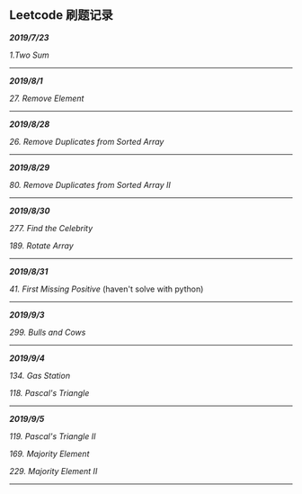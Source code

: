 ## Leetcode 刷题记录

***2019/7/23***

*1.Two Sum*

---
 ***2019/8/1***

*27. Remove Element*

---

***2019/8/28***

*26. Remove Duplicates from Sorted Array*

---

***2019/8/29***

*80. Remove Duplicates from Sorted Array II*

------

***2019/8/30***

*277. Find the Celebrity* 

*189. Rotate Array*

------

***2019/8/31***

*41. First Missing Positive* (haven't solve with python)

------

***2019/9/3***

*299. Bulls and Cows*

------

***2019/9/4***

*134. Gas Station*

*118. Pascal's Triangle*

------

***2019/9/5***

*119. Pascal's Triangle II*

*169. Majority Element*

*229. Majority Element II*

------

